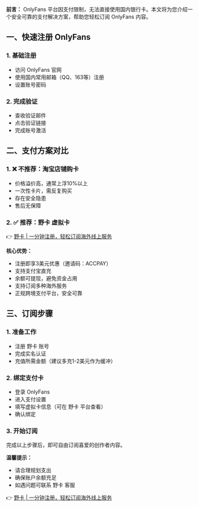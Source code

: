 **前言：**
OnlyFans 平台因支付限制，无法直接使用国内银行卡。本文将为您介绍一个安全可靠的支付解决方案，帮助您轻松订阅 OnlyFans 内容。

## 一、快速注册 OnlyFans

### 1. 基础注册
- 访问 OnlyFans 官网
- 使用国内常用邮箱（QQ、163等）注册
- 设置账号密码

### 2. 完成验证
- 查收验证邮件
- 点击验证链接
- 完成账号激活

## 二、支付方案对比

### 1. ❌ 不推荐：淘宝店铺购卡
- 价格溢价高，通常上浮10%以上
- 一次性卡片，需反复购买
- 存在安全隐患
- 售后无保障

### 2. ✅ 推荐：野卡 虚拟卡
👉 [野卡 | 一分钟注册，轻松订阅海外线上服务](https://bit.ly/bewildcard)

**核心优势：**
- 注册即享3美元优惠（邀请码：ACCPAY）
- 支持支付宝直充
- 余额可提现，避免资金占用
- 支持订阅多种海外服务
- 正规跨境支付平台，安全可靠

## 三、订阅步骤

### 1. 准备工作
- 注册 野卡 账号
- 完成实名认证
- 充值所需金额（建议多充1-2美元作为缓冲）

### 2. 绑定支付卡
- 登录 OnlyFans
- 进入支付设置
- 填写虚拟卡信息（可在 野卡 平台查看）
- 确认绑定

### 3. 开始订阅
完成以上步骤后，即可自由订阅喜爱的创作者内容。

**温馨提示：**
- 请合理规划支出
- 确保账户余额充足
- 如遇问题可联系 野卡 客服

👉 [野卡 | 一分钟注册，轻松订阅海外线上服务](https://bit.ly/bewildcard)